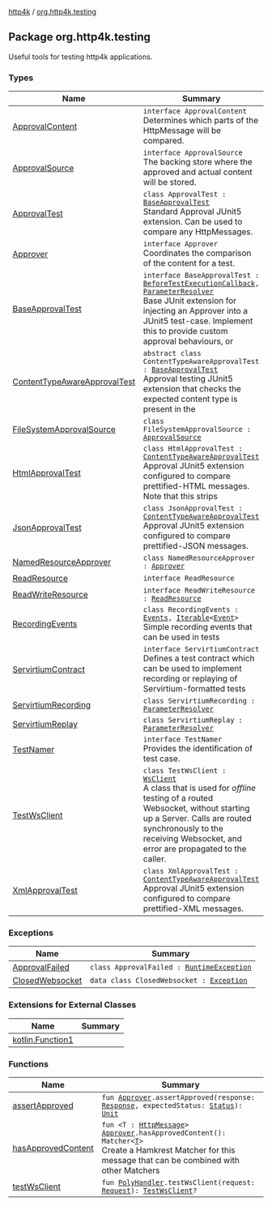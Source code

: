 [http4k](../index.md) / [org.http4k.testing](./index.md)

## Package org.http4k.testing

Useful tools for testing http4k applications.

### Types

| Name | Summary |
|---|---|
| [ApprovalContent](-approval-content/index.md) | `interface ApprovalContent`<br>Determines which parts of the HttpMessage will be compared. |
| [ApprovalSource](-approval-source/index.md) | `interface ApprovalSource`<br>The backing store where the approved and actual content will be stored. |
| [ApprovalTest](-approval-test/index.md) | `class ApprovalTest : `[`BaseApprovalTest`](-base-approval-test/index.md)<br>Standard Approval JUnit5 extension. Can be used to compare any HttpMessages. |
| [Approver](-approver/index.md) | `interface Approver`<br>Coordinates the comparison of the content for a test. |
| [BaseApprovalTest](-base-approval-test/index.md) | `interface BaseApprovalTest : `[`BeforeTestExecutionCallback`](https://junit.org/junit5/docs/5.5.2/api/org/junit/jupiter/api/extension/BeforeTestExecutionCallback.html)`, `[`ParameterResolver`](https://junit.org/junit5/docs/5.5.2/api/org/junit/jupiter/api/extension/ParameterResolver.html)<br>Base JUnit extension for injecting an Approver into a JUnit5 test-case. Implement this to provide custom approval behaviours, or |
| [ContentTypeAwareApprovalTest](-content-type-aware-approval-test/index.md) | `abstract class ContentTypeAwareApprovalTest : `[`BaseApprovalTest`](-base-approval-test/index.md)<br>Approval testing JUnit5 extension that checks the expected content type is present in the |
| [FileSystemApprovalSource](-file-system-approval-source/index.md) | `class FileSystemApprovalSource : `[`ApprovalSource`](-approval-source/index.md) |
| [HtmlApprovalTest](-html-approval-test/index.md) | `class HtmlApprovalTest : `[`ContentTypeAwareApprovalTest`](-content-type-aware-approval-test/index.md)<br>Approval JUnit5 extension configured to compare prettified-HTML messages. Note that this strips |
| [JsonApprovalTest](-json-approval-test/index.md) | `class JsonApprovalTest : `[`ContentTypeAwareApprovalTest`](-content-type-aware-approval-test/index.md)<br>Approval JUnit5 extension configured to compare prettified-JSON messages. |
| [NamedResourceApprover](-named-resource-approver/index.md) | `class NamedResourceApprover : `[`Approver`](-approver/index.md) |
| [ReadResource](-read-resource/index.md) | `interface ReadResource` |
| [ReadWriteResource](-read-write-resource/index.md) | `interface ReadWriteResource : `[`ReadResource`](-read-resource/index.md) |
| [RecordingEvents](-recording-events/index.md) | `class RecordingEvents : `[`Events`](../org.http4k.events/-events.md)`, `[`Iterable`](https://kotlinlang.org/api/latest/jvm/stdlib/kotlin.collections/-iterable/index.html)`<`[`Event`](../org.http4k.events/-event/index.md)`>`<br>Simple recording events that can be used in tests |
| [ServirtiumContract](-servirtium-contract/index.md) | `interface ServirtiumContract`<br>Defines a test contract which can be used to implement recording or replaying of Servirtium-formatted tests |
| [ServirtiumRecording](-servirtium-recording/index.md) | `class ServirtiumRecording : `[`ParameterResolver`](https://junit.org/junit5/docs/5.5.2/api/org/junit/jupiter/api/extension/ParameterResolver.html) |
| [ServirtiumReplay](-servirtium-replay/index.md) | `class ServirtiumReplay : `[`ParameterResolver`](https://junit.org/junit5/docs/5.5.2/api/org/junit/jupiter/api/extension/ParameterResolver.html) |
| [TestNamer](-test-namer/index.md) | `interface TestNamer`<br>Provides the identification of test case. |
| [TestWsClient](-test-ws-client/index.md) | `class TestWsClient : `[`WsClient`](../org.http4k.websocket/-ws-client/index.md)<br>A class that is used for *offline* testing of a routed Websocket, without starting up a Server. Calls are routed synchronously to the receiving Websocket, and error are propagated to the caller. |
| [XmlApprovalTest](-xml-approval-test/index.md) | `class XmlApprovalTest : `[`ContentTypeAwareApprovalTest`](-content-type-aware-approval-test/index.md)<br>Approval JUnit5 extension configured to compare prettified-XML messages. |

### Exceptions

| Name | Summary |
|---|---|
| [ApprovalFailed](-approval-failed/index.md) | `class ApprovalFailed : `[`RuntimeException`](https://kotlinlang.org/api/latest/jvm/stdlib/kotlin/-runtime-exception/index.html) |
| [ClosedWebsocket](-closed-websocket/index.md) | `data class ClosedWebsocket : `[`Exception`](https://kotlinlang.org/api/latest/jvm/stdlib/kotlin/-exception/index.html) |

### Extensions for External Classes

| Name | Summary |
|---|---|
| [kotlin.Function1](kotlin.-function1/index.md) |  |

### Functions

| Name | Summary |
|---|---|
| [assertApproved](assert-approved.md) | `fun `[`Approver`](-approver/index.md)`.assertApproved(response: `[`Response`](../org.http4k.core/-response/index.md)`, expectedStatus: `[`Status`](../org.http4k.core/-status/index.md)`): `[`Unit`](https://kotlinlang.org/api/latest/jvm/stdlib/kotlin/-unit/index.html) |
| [hasApprovedContent](has-approved-content.md) | `fun <T : `[`HttpMessage`](../org.http4k.core/-http-message/index.md)`> `[`Approver`](-approver/index.md)`.hasApprovedContent(): Matcher<`[`T`](has-approved-content.md#T)`>`<br>Create a Hamkrest Matcher for this message that can be combined with other Matchers |
| [testWsClient](test-ws-client.md) | `fun `[`PolyHandler`](../org.http4k.websocket/-poly-handler/index.md)`.testWsClient(request: `[`Request`](../org.http4k.core/-request/index.md)`): `[`TestWsClient`](-test-ws-client/index.md)`?` |
